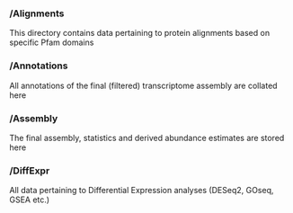 ### /Alignments
This directory contains data pertaining to protein alignments based on specific Pfam domains

### /Annotations
All annotations of the final (filtered) transcriptome assembly are collated here

### /Assembly
The final assembly, statistics and derived abundance estimates are stored here

### /DiffExpr
All data pertaining to Differential Expression analyses (DESeq2, GOseq, GSEA etc.)
